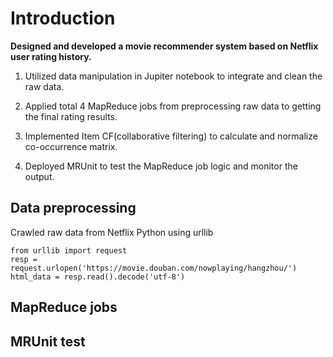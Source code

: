 # Introduction

**Designed and developed a movie recommender system based on Netflix user rating history.**

1.  Utilized data manipulation in Jupiter notebook to integrate and clean the raw data.

2.  Applied total 4 MapReduce jobs from preprocessing raw data to getting the final rating results.

3.  Implemented Item CF(collaborative filtering) to calculate and normalize co-occurrence matrix.

4.  Deployed MRUnit to test the MapReduce job logic and monitor the output.


## Data preprocessing
Crawled raw data from Netflix
Python using urllib
```
from urllib import request
resp = request.urlopen('https://movie.douban.com/nowplaying/hangzhou/')
html_data = resp.read().decode('utf-8')
```


## MapReduce jobs

## MRUnit test

